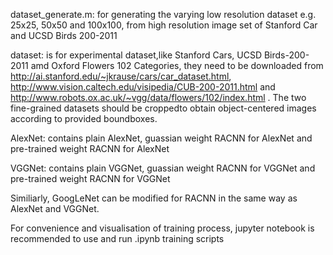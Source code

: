 dataset_generate.m: for generating the varying low resolution dataset e.g. 25x25, 50x50 and 100x100,
from high resolution image set of Stanford Car and UCSD Birds 200-2011

dataset:  is for experimental dataset,like Stanford Cars, UCSD Birds-200-2011 amd Oxford Flowers 102 Categories, they need to be downloaded from http://ai.stanford.edu/~jkrause/cars/car_dataset.html, http://www.vision.caltech.edu/visipedia/CUB-200-2011.html and http://www.robots.ox.ac.uk/~vgg/data/flowers/102/index.html .
The two fine-grained datasets should be croppedto obtain object-centered images according to provided boundboxes.

AlexNet: contains plain AlexNet, guassian weight RACNN for AlexNet and pre-trained weight RACNN for AlexNet

VGGNet: contains plain VGGNet, guassian weight RACNN for VGGNet and pre-trained weight RACNN for VGGNet

Similiarly, GoogLeNet can be modified for RACNN in the same way as AlexNet and VGGNet.

For convenience and visualisation of training process, jupyter notebook is recommended to use and run .ipynb training scripts


